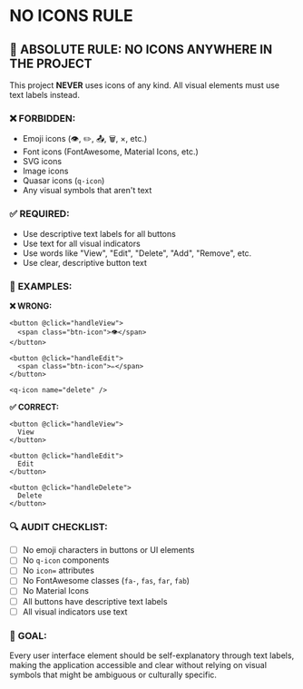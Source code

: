 # NO ICONS RULE

## 🚫 **ABSOLUTE RULE: NO ICONS ANYWHERE IN THE PROJECT**

This project **NEVER** uses icons of any kind. All visual elements must use text labels instead.

### ❌ **FORBIDDEN:**
- Emoji icons (👁️, ✏️, 📤, 🗑️, ×, etc.)
- Font icons (FontAwesome, Material Icons, etc.)
- SVG icons
- Image icons
- Quasar icons (`q-icon`)
- Any visual symbols that aren't text

### ✅ **REQUIRED:**
- Use descriptive text labels for all buttons
- Use text for all visual indicators
- Use words like "View", "Edit", "Delete", "Add", "Remove", etc.
- Use clear, descriptive button text

### 📝 **EXAMPLES:**

**❌ WRONG:**
```vue
<button @click="handleView">
  <span class="btn-icon">👁️</span>
</button>

<button @click="handleEdit">
  <span class="btn-icon">✏️</span>
</button>

<q-icon name="delete" />
```

**✅ CORRECT:**
```vue
<button @click="handleView">
  View
</button>

<button @click="handleEdit">
  Edit
</button>

<button @click="handleDelete">
  Delete
</button>
```

### 🔍 **AUDIT CHECKLIST:**
- [ ] No emoji characters in buttons or UI elements
- [ ] No `q-icon` components
- [ ] No `icon=` attributes
- [ ] No FontAwesome classes (`fa-`, `fas`, `far`, `fab`)
- [ ] No Material Icons
- [ ] All buttons have descriptive text labels
- [ ] All visual indicators use text

### 🎯 **GOAL:**
Every user interface element should be self-explanatory through text labels, making the application accessible and clear without relying on visual symbols that might be ambiguous or culturally specific.
